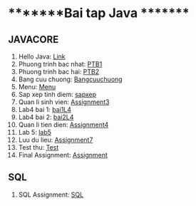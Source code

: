 <h1>*******Bai tap Java *******</h1>

<main>
  <h2> JAVACORE </h2>
  <ol>
<li> Hello Java: <a href = "https://github.com/FASTTRACKSE/FTJD1803/blob/master/Mai%20Trinh/HelloJava/src/HelloJava.java"> Link </a></li>
<li> Phuong trinh bac nhat: <a href = "https://github.com/FASTTRACKSE/FTJD1803/blob/master/Mai%20Trinh/HelloJava/src/PTB1.java"> PTB1 </a></li>
<li>Phuong trinh bac hai: <a href = "https://github.com/FASTTRACKSE/FTJD1803/blob/master/Mai%20Trinh/HelloJava/src/PTB2.java"> PTB2 </a></li>
<li> Bang cuu chuong: <a href = "https://github.com/FASTTRACKSE/FTJD1803/blob/master/Mai%20Trinh/HelloJava/src/bangCuuChuong.java"> Bangcuuchuong </a></li>
<li> Menu: <a href = "https://github.com/FASTTRACKSE/FTJD1803/blob/master/Mai%20Trinh/HelloJava/src/Menu.java"> Menu </a></li>
<li> Sap xep tinh diem: <a href = "https://github.com/FASTTRACKSE/FTJD1803/blob/master/Mai%20Trinh/Mang/src/SapXepTinhDiem.java"> sapxep </a></li>
<li>Quan li sinh vien: <a href = "https://github.com/FASTTRACKSE/FTJD1803/tree/master/Mai%20Trinh/Assignment3/src"> Assignment3 </a></li>
<li>Lab4 bai 1: <a href = "https://github.com/FASTTRACKSE/FTJD1803/tree/master/Mai%20Trinh/Lab4/src"> bai1L4 </a></li>
<li> Lab4 bai 2: <a href = "https://github.com/FASTTRACKSE/FTJD1803/tree/master/Mai%20Trinh/Lab4/src/bai2"> bai2L4 </a></li>
<li> Quan li tien dien: <a href = "https://github.com/FASTTRACKSE/FTJD1803/tree/master/Mai%20Trinh/Assignment4/src"> Assignment4 </a></li>
<li> Lab 5: <a href = https://github.com/FASTTRACKSE/FTJD1803/tree/master/Mai%20Trinh/Lab5/src> lab5 </a></li>
<li> Luu du lieu: <a href = "https://github.com/FASTTRACKSE/FTJD1803/tree/master/Mai%20Trinh/Assignment7"> Assignment7 </a></li>
<li> Test thu: <a href ="https://github.com/FASTTRACKSE/FTJD1803/tree/master/Mai%20Trinh/FirstTest/src"> Test</a></li>
<li> Final Assignment: <a href="https://github.com/FASTTRACKSE/FTJD1803/tree/master/Mai%20Trinh/FinalAssignment/src"> Assignment </a></li>
  </ol>
  <h2> SQL </h2>
  <ol>
<li> SQL Assignment: <a href ="https://github.com/FASTTRACKSE/FTJD1803/tree/master/Mai%20Trinh/SQL_Assignment/src"> SQL </a> </li>
  </ol>
</main>
